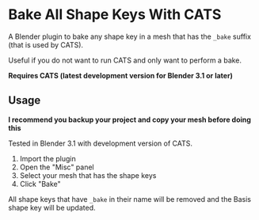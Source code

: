 # Bake All Shape Keys With CATS

A Blender plugin to bake any shape key in a mesh that has the `_bake` suffix (that is used by CATS).

Useful if you do not want to run CATS and only want to perform a bake.

**Requires CATS (latest development version for Blender 3.1 or later)**

## Usage

**I recommend you backup your project and copy your mesh before doing this**

Tested in Blender 3.1 with development version of CATS.

1. Import the plugin
2. Open the "Misc" panel
3. Select your mesh that has the shape keys
4. Click "Bake"

All shape keys that have `_bake` in their name will be removed and the Basis shape key will be updated.
